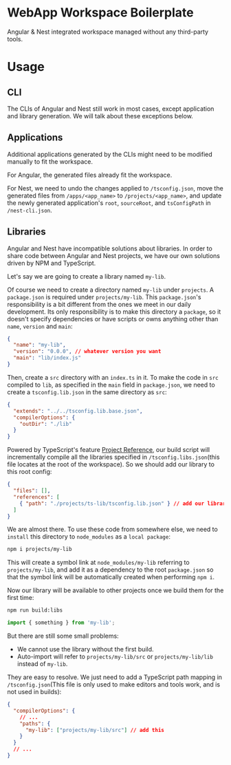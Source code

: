 # WebApp Workspace Boilerplate

Angular & Nest integrated workspace managed without any third-party tools.

# Usage

## CLI

The CLIs of Angular and Nest still work in most cases, except application and library generation. We will talk about these exceptions below.

## Applications

Additional applications generated by the CLIs might need to be modified manually to fit the workspace.

For Angular, the generated files already fit the workspace.

For Nest, we need to undo the changes applied to `/tsconfig.json`, move the generated files from `/apps/<app_name>` to `/projects/<app_name>`, and update the newly generated application's `root`, `sourceRoot`, and `tsConfigPath` in `/nest-cli.json`.

## Libraries

Angular and Nest have incompatible solutions about libraries. In order to share code between Angular and Nest projects, we have our own solutions driven by NPM and TypeScript.

Let's say we are going to create a library named `my-lib`.

Of course we need to create a directory named `my-lib` under `projects`. A `package.json` is required under `projects/my-lib`. This `package.json`'s responsibility is a bit different from the ones we meet in our daily development. Its only responsibility is to make this directory a `package`, so it doesn't specify dependencies or have scripts or owns anything other than `name`, `version` and `main`:

```json
{
  "name": "my-lib",
  "version": "0.0.0", // whatever version you want
  "main": "lib/index.js"
}
```

Then, create a `src` directory with an `index.ts` in it. To make the code in `src` compiled to `lib`, as specified in the `main` field in `package.json`, we need to create a `tsconfig.lib.json` in the same directory as `src`:

```json
{
  "extends": "../../tsconfig.lib.base.json",
  "compilerOptions": {
    "outDir": "./lib"
  }
}
```

Powered by TypeScript's feature [Project Reference](https://www.typescriptlang.org/docs/handbook/project-references.html#handbook-content), our build script will incrementally compile all the libraries specified in `/tsconfig.libs.json`(this file locates at the root of the workspace). So we should add our library to this root config:

```json
{
  "files": [],
  "references": [
    { "path": "./projects/ts-lib/tsconfig.lib.json" } // add our library here
  ]
}
```

We are almost there. To use these code from somewhere else, we need to `install` this directory to `node_modules` as a `local package`:

```sh
npm i projects/my-lib
```

This will create a symbol link at `node_modules/my-lib` referring to `projects/my-lib`, and add it as a dependency to the root `package.json` so that the symbol link will be automatically created when performing `npm i`.

Now our library will be available to other projects once we build them for the first time:

```sh
npm run build:libs
```

```ts
import { something } from 'my-lib';
```

But there are still some small problems:

- We cannot use the library without the first build.
- Auto-import will refer to `projects/my-lib/src` or `projects/my-lib/lib` instead of `my-lib`.

They are easy to resolve. We just need to add a TypeScript path mapping in `/tsconfig.json`(This file is only used to make editors and tools work, and is not used in builds):

```json
{
  "compilerOptions": {
    // ...
    "paths": {
      "my-lib": ["projects/my-lib/src"] // add this
    }
  }
  // ...
}
```
